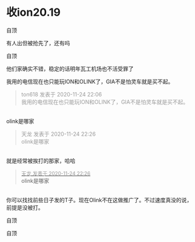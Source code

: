 # 收ion20.19


自顶

有人出但被抢先了，还有吗

自顶

他们家确实不错，稳定的话明年瓦工机场也不活受罪了

我用的电信现在也只能玩ION和OLINK了，GIA不是怕灵车就是买不起。

<div class="quote"><blockquote><font color="#999999">ton618 发表于 2020-11-24 22:06</font><br />
<font color="#999999">我用的电信现在也只能玩ION和OLINK了，GIA不是怕灵车就是买不起。</font></blockquote></div><br />
olink是哪家

<div class="quote"><blockquote><font color="#999999">天龙 发表于 2020-11-24 22:26</font><br />
<font color="#999999">olink是哪家</font></blockquote></div><br />
就是经常被挨打的那家，哈哈

<div class="quote"><blockquote><font size="2"><a href="https://www.hostloc.com/forum.php?mod=redirect&amp;goto=findpost&amp;pid=9511228&amp;ptid=770436" target="_blank"><font color="#999999">天龙 发表于 2020-11-24 22:26</font></a></font><br />
olink是哪家</blockquote></div><br />
你可以找找前些日子发的T子。现在Olink不在这做推广了。不过速度真没的说，前提是没被打。

自顶

自顶
